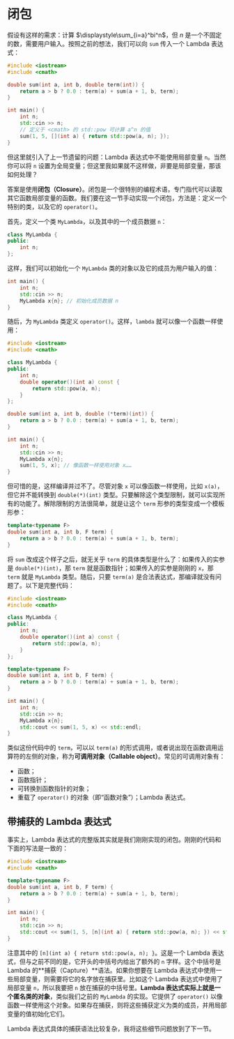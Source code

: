 # 闭包

假设有这样的需求：计算 $\displaystyle\sum_{i=a}^bi^n$，但 $n$ 是一个不固定的数，需要用户输入。按照之前的想法，我们可以向 `sum` 传入一个 Lambda 表达式：

```cpp
#include <iostream>
#include <cmath>

double sum(int a, int b, double term(int)) {
    return a > b ? 0.0 : term(a) + sum(a + 1, b, term);
}

int main() {
    int n;
    std::cin >> n;
    // 定义于 <cmath> 的 std::pow 可计算 a^n 的值
    sum(1, 5, [](int a) { return std::pow(a, n); });
}
```

但这里就引入了上一节遗留的问题：Lambda 表达式中不能使用局部变量 `n`。当然你可以将 `n` 设置为全局变量；但这里我如果就不这样做，非要是局部变量，那该如何处理？

答案是使用**闭包（Closure）**。闭包是一个很特别的编程术语，专门指代可以读取其它函数局部变量的函数。我们要在这一节手动实现一个闭包，方法是：定义一个特别的类，以及它的 `operator()`。

首先，定义一个类 `MyLambda`，以及其中的一个成员数据 `n`：

```cpp
class MyLambda {
public:
    int n;
};
```

这样，我们可以初始化一个 `MyLambda` 类的对象以及它的成员为用户输入的值：

```cpp
int main() {
    int n;
    std::cin >> n;
    MyLambda x{n}; // 初始化成员数据 n
}
```

随后，为 `MyLambda` 类定义 `operator()`。这样，`lambda` 就可以像一个函数一样使用：

```cpp
#include <iostream>
#include <cmath>

class MyLambda {
public:
    int n;
    double operator()(int a) const {
        return std::pow(a, n);
    }
};

double sum(int a, int b, double (*term)(int)) {
    return a > b ? 0.0 : term(a) + sum(a + 1, b, term);
}

int main() {
    int n;
    std::cin >> n;
    MyLambda x{n};
    sum(1, 5, x); // 像函数一样使用对象 x……
}
```

但可惜的是，这样编译并过不了。尽管对象 `x` 可以像函数一样使用，比如 `x(a)`，但它并不能转换到 `double(*)(int)` 类型。只要解除这个类型限制，就可以实现所有的功能了。解除限制的方法很简单，就是让这个 `term` 形参的类型变成一个模板形参：

```cpp
template<typename F>
double sum(int a, int b, F term) {
    return a > b ? 0.0 : term(a) + sum(a + 1, b, term);
}
```

将 `sum` 改成这个样子之后，就无关乎 `term` 的具体类型是什么了：如果传入的实参是 `double(*)(int)`，那 `term` 就是函数指针；如果传入的实参是刚刚的 `x`，那 `term` 就是 `MyLambda` 类型。随后，只要 `term(a)` 是合法表达式，那编译就没有问题了。以下是完整代码：

```CPP
#include <iostream>
#include <cmath>

class MyLambda {
public:
    int n;
    double operator()(int a) const {
        return std::pow(a, n);
    }
};

template<typename F>
double sum(int a, int b, F term) {
    return a > b ? 0.0 : term(a) + sum(a + 1, b, term);
}

int main() {
    int n;
    std::cin >> n;
    MyLambda x{n};
    std::cout << sum(1, 5, x) << std::endl;
}
```

类似这份代码中的 `term`，可以以 `term(a)` 的形式调用，或者说出现在函数调用运算符的左侧的对象，称为**可调用对象（Callable object）**。常见的可调用对象有：
- 函数；
- 函数指针；
- 可转换到函数指针的对象；
- 重载了 `operator()` 的对象（即“函数对象”）；Lambda 表达式。

## 带捕获的 Lambda 表达式

事实上，Lambda 表达式的完整版其实就是我们刚刚实现的闭包。刚刚的代码和下面的写法是一致的：

```CPP
#include <iostream>
#include <cmath>

template<typename F>
double sum(int a, int b, F term) {
    return a > b ? 0.0 : term(a) + sum(a + 1, b, term);
}

int main() {
    int n;
    std::cin >> n;
    std::cout << sum(1, 5, [n](int a) { return std::pow(a, n); }) << std::endl;
}
```

注意其中的 `[n](int a) { return std::pow(a, n); }`。这是一个 Lambda 表达式，但与之前不同的是，它开头的中括号内给出了额外的 `n` 字样。这个中括号是 Lambda 的**捕获（Capture）**语法。如果你想要在 Lambda 表达式中使用一些局部变量，则需要将它的名字放在捕获里。比如这个 Lambda 表达式中使用了局部变量 `n`，所以我要把 `n` 放在捕获的中括号里。**Lambda 表达式实际上就是一个匿名类的对象**，类似我们之前的 `MyLambda` 的实现。它提供了 `operator()` 以像函数一样使用这个对象。如果存在捕获，则将这些捕获定义为类的成员，并用局部变量的值初始化它们。

Lambda 表达式具体的捕获语法比较复杂，我将这些细节问题放到了下一节。
